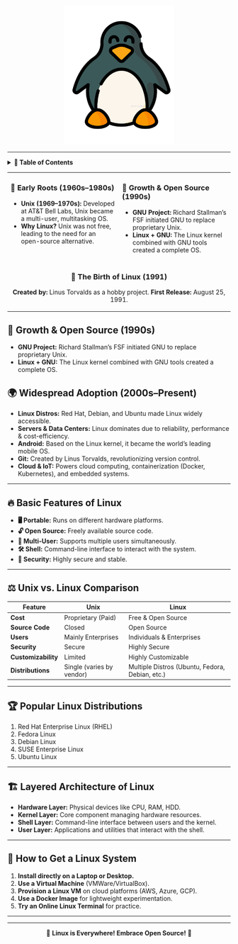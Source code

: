 
<p align="center">
  <img src="images/Linuxlogo.png" width="250" alt="Linux Logo">
</p>

---

<details>
  <summary><strong>📖 Table of Contents</strong></summary>
  <br>
  <table border="1" cellspacing="0" cellpadding="5">
    <tr>
      <td><a href="#-basic-features-of-linux">🔥 Basic Features of Linux</a></td>
    </tr>
    <tr>
      <td><a href="#-unix-vs-linux-comparison">⚖️ Unix vs. Linux Comparison</a></td>
    </tr>
    <tr>
      <td><a href="#-popular-linux-distributions">🏆 Popular Linux Distributions</a></td>
    </tr>
    <tr>
      <td><a href="#-layered-architecture-of-linux">🏗️ Layered Architecture of Linux</a></td>
    </tr>
    <tr>
      <td><a href="#-how-to-get-a-linux-system">🔧 How to Get a Linux System</a></td>
    </tr>
  </table>
</details>


<table>
  <tr>
    <td width="50%" valign="top">

### 📜 Early Roots (1960s–1980s)
- **Unix (1969–1970s):** Developed at AT&T Bell Labs, Unix became a multi-user, multitasking OS.
- **Why Linux?** Unix was not free, leading to the need for an open-source alternative.

</td>
    <td width="50%" valign="top">

### 🚀 Growth & Open Source (1990s)
- **GNU Project:** Richard Stallman’s FSF initiated GNU to replace proprietary Unix.
- **Linux + GNU:** The Linux kernel combined with GNU tools created a complete OS.

</td>
  </tr>
  <tr>
    <td colspan="2" align="center">

### 🐧 The Birth of Linux (1991)
 **Created by:** Linus Torvalds as a hobby project.
 **First Release:** August 25, 1991.

</td>
  </tr>
</table>




## 🚀 Growth & Open Source (1990s)
- **GNU Project:** Richard Stallman’s FSF initiated GNU to replace proprietary Unix.
- **Linux + GNU:** The Linux kernel combined with GNU tools created a complete OS.

## 🌍 Widespread Adoption (2000s–Present)
- **Linux Distros:** Red Hat, Debian, and Ubuntu made Linux widely accessible.
- **Servers & Data Centers:** Linux dominates due to reliability, performance & cost-efficiency.
- **Android:** Based on the Linux kernel, it became the world’s leading mobile OS.
- **Git:** Created by Linus Torvalds, revolutionizing version control.
- **Cloud & IoT:** Powers cloud computing, containerization (Docker, Kubernetes), and embedded systems.
---

## 🔥 Basic Features of Linux

- **🖥️ Portable:** Runs on different hardware platforms.
- **🔓 Open Source:** Freely available source code.
- **👥 Multi-User:** Supports multiple users simultaneously.
- **🛠️ Shell:** Command-line interface to interact with the system.
- **🔐 Security:** Highly secure and stable.

---

## ⚖️ Unix vs. Linux Comparison

| Feature        | Unix  | Linux  |
|---------------|-------|--------|
| **Cost**      | Proprietary (Paid) | Free & Open Source |
| **Source Code** | Closed | Open Source |
| **Users** | Mainly Enterprises | Individuals & Enterprises |
| **Security** | Secure | Highly Secure |
| **Customizability** | Limited | Highly Customizable |
| **Distributions** | Single (varies by vendor) | Multiple Distros (Ubuntu, Fedora, Debian, etc.) |

---

## 🏆 Popular Linux Distributions

1. Red Hat Enterprise Linux (RHEL)
2. Fedora Linux
3. Debian Linux
4. SUSE Enterprise Linux
5. Ubuntu Linux

---

## 🏗️ Layered Architecture of Linux

- **Hardware Layer:** Physical devices like CPU, RAM, HDD.
- **Kernel Layer:** Core component managing hardware resources.
- **Shell Layer:** Command-line interface between users and the kernel.
- **User Layer:** Applications and utilities that interact with the shell.

---

## 🔧 How to Get a Linux System

1. **Install directly on a Laptop or Desktop.**
2. **Use a Virtual Machine** (VMWare/VirtualBox).
3. **Provision a Linux VM** on cloud platforms (AWS, Azure, GCP).
4. **Use a Docker Image** for lightweight experimentation.
5. **Try an Online Linux Terminal** for practice.

---


---

<p align="center">🚀 <strong>Linux is Everywhere! Embrace Open Source!</strong> 🐧</p>
